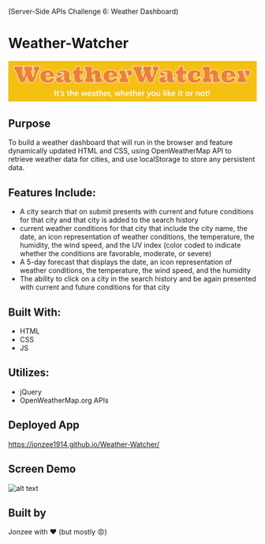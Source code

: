 (Server-Side APIs Challenge 6: Weather Dashboard)
# Weather-Watcher 
![alt text](https://github.com/Jonzee1914/Weather-Watcher/blob/main/weather%20watcher.png?raw=true)




## Purpose
To build a weather dashboard that will run in the browser and feature dynamically updated HTML and CSS, using OpenWeatherMap API to retrieve weather data for cities, and use localStorage to store any persistent data.


## Features Include:
* A city search that on submit presents with current and future conditions for that city and that city is added to the search history
* current weather conditions for that city that include the city name, the date, an icon representation of weather conditions, the temperature, the humidity, the wind speed, and the UV index (color coded to indicate whether the conditions are favorable, moderate, or severe)
* A 5-day forecast that displays the date, an icon representation of weather conditions, the temperature, the wind speed, and the humidity
* The ability to click on a city in the search history and be again presented with current and future conditions for that city

## Built With:
* HTML
* CSS
* JS

## Utilizes:
* jQuery
* OpenWeatherMap.org APIs

## Deployed App
https://jonzee1914.github.io/Weather-Watcher/

## Screen Demo
![alt text](https://github.com/Jonzee1914/Weather-Watcher/blob/main/weather-watcher-demo.gif?raw=true)

## Built by
Jonzee with ❤️ (but mostly 😡)
